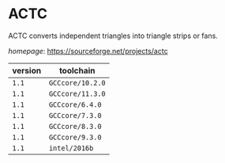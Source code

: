 # ACTC

ACTC converts independent triangles into triangle strips or fans.

*homepage*: <https://sourceforge.net/projects/actc>

version | toolchain
--------|----------
``1.1`` | ``GCCcore/10.2.0``
``1.1`` | ``GCCcore/11.3.0``
``1.1`` | ``GCCcore/6.4.0``
``1.1`` | ``GCCcore/7.3.0``
``1.1`` | ``GCCcore/8.3.0``
``1.1`` | ``GCCcore/9.3.0``
``1.1`` | ``intel/2016b``
